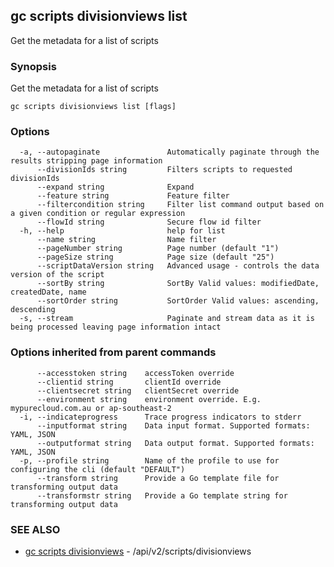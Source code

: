 ## gc scripts divisionviews list

Get the metadata for a list of scripts

### Synopsis

Get the metadata for a list of scripts

```
gc scripts divisionviews list [flags]
```

### Options

```
  -a, --autopaginate               Automatically paginate through the results stripping page information
      --divisionIds string         Filters scripts to requested divisionIds
      --expand string              Expand
      --feature string             Feature filter
      --filtercondition string     Filter list command output based on a given condition or regular expression
      --flowId string              Secure flow id filter
  -h, --help                       help for list
      --name string                Name filter
      --pageNumber string          Page number (default "1")
      --pageSize string            Page size (default "25")
      --scriptDataVersion string   Advanced usage - controls the data version of the script
      --sortBy string              SortBy Valid values: modifiedDate, createdDate, name
      --sortOrder string           SortOrder Valid values: ascending, descending
  -s, --stream                     Paginate and stream data as it is being processed leaving page information intact
```

### Options inherited from parent commands

```
      --accesstoken string    accessToken override
      --clientid string       clientId override
      --clientsecret string   clientSecret override
      --environment string    environment override. E.g. mypurecloud.com.au or ap-southeast-2
  -i, --indicateprogress      Trace progress indicators to stderr
      --inputformat string    Data input format. Supported formats: YAML, JSON
      --outputformat string   Data output format. Supported formats: YAML, JSON
  -p, --profile string        Name of the profile to use for configuring the cli (default "DEFAULT")
      --transform string      Provide a Go template file for transforming output data
      --transformstr string   Provide a Go template string for transforming output data
```

### SEE ALSO

* [gc scripts divisionviews](gc_scripts_divisionviews.html)	 - /api/v2/scripts/divisionviews


